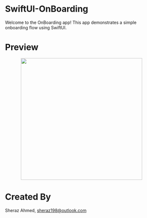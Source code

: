 # SwiftUI-OnBoarding

Welcome to the OnBoarding app! This app demonstrates a simple onboarding flow using SwiftUI.


# Preview
<div style="display: flex; justify-content: space-around; align-items: flex-start;">
  <img src="https://raw.githubusercontent.com/sheraz198/main/SwiftUI-OnBoarding/Screen/Demo.gif" width="400" />
</div>



# Created By
Sheraz Ahmed, sheraz198@outlook.com
